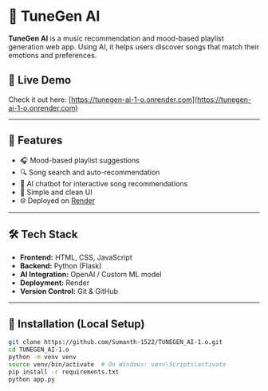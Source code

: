 # 🎵 TuneGen AI

**TuneGen AI** is a music recommendation and mood-based playlist generation web app. Using AI, it helps users discover songs that match their emotions and preferences.

## 🚀 Live Demo

Check it out here: [https://tunegen-ai-1-o.onrender.com](https://tunegen-ai-1-o.onrender.com)

---

## 📌 Features

- 🎧 Mood-based playlist suggestions
- 🔍 Song search and auto-recommendation
- 🤖 AI chatbot for interactive song recommendations
- 📱 Simple and clean UI
- 🌐 Deployed on [Render](https://render.com)

---

## 🛠️ Tech Stack

- **Frontend:** HTML, CSS, JavaScript
- **Backend:** Python (Flask)
- **AI Integration:** OpenAI / Custom ML model
- **Deployment:** Render
- **Version Control:** Git & GitHub

---

## 🧪 Installation (Local Setup)

```bash
git clone https://github.com/Sumanth-1522/TUNEGEN_AI-1.o.git
cd TUNEGEN_AI-1.o
python -m venv venv
source venv/bin/activate  # On Windows: venv\Scripts\activate
pip install -r requirements.txt
python app.py
